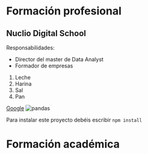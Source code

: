 # Formación profesional

## Nuclio Digital School
Responsabilidades:
- Director del master de Data Analyst
- Formador de empresas

1. Leche
1. Harina
1. Sal
1. Pan

[Google](http://google.com)
![pandas](https://upload.wikimedia.org/wikipedia/commons/thumb/0/0f/Grosser_Panda.JPG/640px-Grosser_Panda.JPG)

Para instalar este proyecto debéis escribir `npm install` 

# Formación académica
